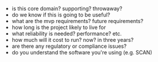 - is this core domain? supporting? throwaway?
- do we know if this is going to be useful?
- what are the mvp requirements? future requirements?
- how long is the project likely to live for
- what reliability is needed? performance? etc.
- how much will it cost to run? now? in three years?
- are there any regulatory or compliance issues?
- do you understand the software you're using (e.g. SCAN)

